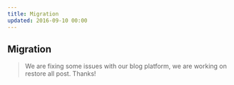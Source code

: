 ```yaml
---
title: Migration
updated: 2016-09-10 00:00
---
```

## Migration 
> We are fixing some issues with our blog platform, we are working on restore all post. Thanks!

